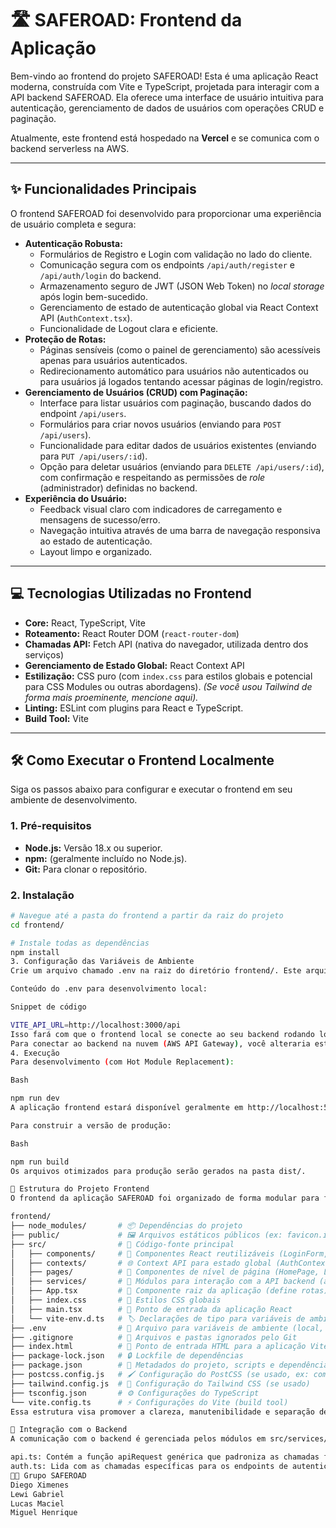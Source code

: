 # 🛣️ SAFEROAD: Frontend da Aplicação

Bem-vindo ao frontend do projeto SAFEROAD! Esta é uma aplicação React moderna, construída com Vite e TypeScript, projetada para interagir com a API backend SAFEROAD. Ela oferece uma interface de usuário intuitiva para autenticação, gerenciamento de dados de usuários com operações CRUD e paginação.

Atualmente, este frontend está hospedado na **Vercel** e se comunica com o backend serverless na AWS.

---

## ✨ Funcionalidades Principais

O frontend SAFEROAD foi desenvolvido para proporcionar uma experiência de usuário completa e segura:

* **Autenticação Robusta:**
    * Formulários de Registro e Login com validação no lado do cliente.
    * Comunicação segura com os endpoints `/api/auth/register` e `/api/auth/login` do backend.
    * Armazenamento seguro de JWT (JSON Web Token) no *local storage* após login bem-sucedido.
    * Gerenciamento de estado de autenticação global via React Context API (`AuthContext.tsx`).
    * Funcionalidade de Logout clara e eficiente.
* **Proteção de Rotas:**
    * Páginas sensíveis (como o painel de gerenciamento) são acessíveis apenas para usuários autenticados.
    * Redirecionamento automático para usuários não autenticados ou para usuários já logados tentando acessar páginas de login/registro.
* **Gerenciamento de Usuários (CRUD) com Paginação:**
    * Interface para listar usuários com paginação, buscando dados do endpoint `/api/users`.
    * Formulários para criar novos usuários (enviando para `POST /api/users`).
    * Funcionalidade para editar dados de usuários existentes (enviando para `PUT /api/users/:id`).
    * Opção para deletar usuários (enviando para `DELETE /api/users/:id`), com confirmação e respeitando as permissões de *role* (administrador) definidas no backend.
* **Experiência do Usuário:**
    * Feedback visual claro com indicadores de carregamento e mensagens de sucesso/erro.
    * Navegação intuitiva através de uma barra de navegação responsiva ao estado de autenticação.
    * Layout limpo e organizado.

---

## 💻 Tecnologias Utilizadas no Frontend

* **Core:** React, TypeScript, Vite
* **Roteamento:** React Router DOM (`react-router-dom`)
* **Chamadas API:** Fetch API (nativa do navegador, utilizada dentro dos serviços)
* **Gerenciamento de Estado Global:** React Context API
* **Estilização:** CSS puro (com `index.css` para estilos globais e potencial para CSS Modules ou outras abordagens). *(Se você usou Tailwind de forma mais proeminente, mencione aqui).*
* **Linting:** ESLint com plugins para React e TypeScript.
* **Build Tool:** Vite

---

## 🛠️ Como Executar o Frontend Localmente

Siga os passos abaixo para configurar e executar o frontend em seu ambiente de desenvolvimento.

### 1. Pré-requisitos

* **Node.js:** Versão 18.x ou superior.
* **npm:** (geralmente incluído no Node.js).
* **Git:** Para clonar o repositório.

### 2. Instalação

```bash
# Navegue até a pasta do frontend a partir da raiz do projeto
cd frontend/

# Instale todas as dependências
npm install
3. Configuração das Variáveis de Ambiente
Crie um arquivo chamado .env na raiz do diretório frontend/. Este arquivo é usado para configurar a URL da API backend que o frontend irá consumir.

Conteúdo do .env para desenvolvimento local:

Snippet de código

VITE_API_URL=http://localhost:3000/api
Isso fará com que o frontend local se conecte ao seu backend rodando localmente na porta 3000.
Para conectar ao backend na nuvem (AWS API Gateway), você alteraria este valor para a Invoke URL do seu API Gateway (ex: https://SUA_API_ID.execute-api.SUA_REGIAO.amazonaws.com/SEU_STAGE/api).
4. Execução
Para desenvolvimento (com Hot Module Replacement):

Bash

npm run dev
A aplicação frontend estará disponível geralmente em http://localhost:5173 (o Vite informa a porta exata no terminal).

Para construir a versão de produção:

Bash

npm run build
Os arquivos otimizados para produção serão gerados na pasta dist/.

📁 Estrutura do Projeto Frontend
O frontend da aplicação SAFEROAD foi organizado de forma modular para facilitar a manutenção e o desenvolvimento:

frontend/
├── node_modules/       # 📦 Dependências do projeto
├── public/             # 🖼️ Arquivos estáticos públicos (ex: favicon.ico)
├── src/                # 📝 Código-fonte principal
│   ├── components/     # 🧩 Componentes React reutilizáveis (LoginForm, NavBar, CrudOperations, etc.)
│   ├── contexts/       # 🌐 Context API para estado global (AuthContext.tsx)
│   ├── pages/          # 📄 Componentes de nível de página (HomePage, LoginPage, etc.)
│   ├── services/       # 📡 Módulos para interação com a API backend (api.ts, auth.ts)
│   ├── App.tsx         # 🌳 Componente raiz da aplicação (define rotas)
│   ├── index.css       # 🎨 Estilos CSS globais
│   ├── main.tsx        # 🚀 Ponto de entrada da aplicação React
│   └── vite-env.d.ts   # 🏷️ Declarações de tipo para variáveis de ambiente Vite
├── .env                # 🔑 Arquivo para variáveis de ambiente (local, NÃO versionado)
├── .gitignore          # 🚫 Arquivos e pastas ignorados pelo Git
├── index.html          # 🚪 Ponto de entrada HTML para a aplicação Vite
├── package-lock.json   # 🔒 Lockfile de dependências
├── package.json        # 📄 Metadados do projeto, scripts e dependências
├── postcss.config.js   # 🖌️ Configuração do PostCSS (se usado, ex: com Tailwind)
├── tailwind.config.js  # 💨 Configuração do Tailwind CSS (se usado)
├── tsconfig.json       # ⚙️ Configurações do TypeScript
└── vite.config.ts      # ⚡ Configurações do Vite (build tool)
Essa estrutura visa promover a clareza, manutenibilidade e separação de responsabilidades, utilizando componentes reutilizáveis, uma camada de serviços dedicada para a lógica de API, e gerenciamento de estado global com Context API.

🔗 Integração com o Backend
A comunicação com o backend é gerenciada pelos módulos em src/services/:

api.ts: Contém a função apiRequest genérica que padroniza as chamadas fetch, incluindo automaticamente o token JWT nos cabeçalhos Authorization para rotas protegidas. Também exporta funções específicas para as operações CRUD de usuários (getUsers, createUser, etc.).
auth.ts: Lida com as chamadas específicas para os endpoints de autenticação (/api/auth/login, /api/auth/register) e gerencia o armazenamento/remoção do token JWT e dos dados do usuário no localStorage do navegador.
👨‍💻 Grupo SAFEROAD
Diego Ximenes
Lewi Gabriel
Lucas Maciel
Miguel Henrique